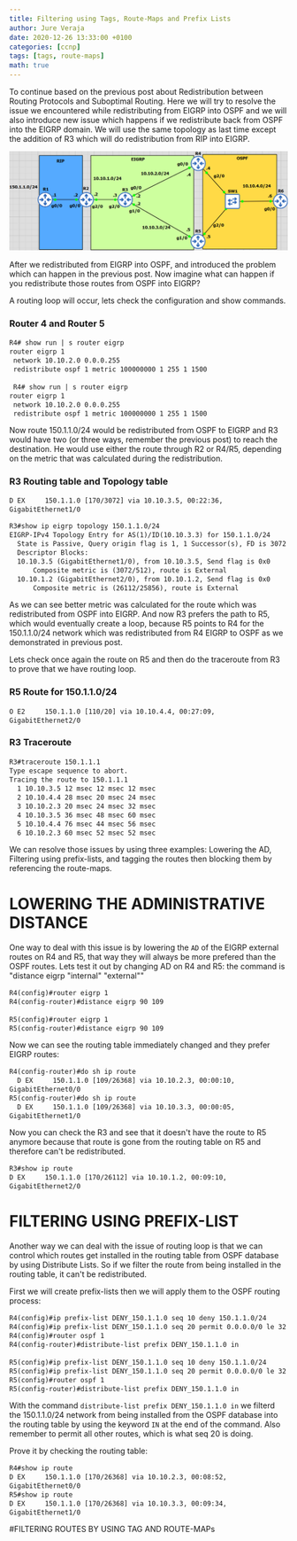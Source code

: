 ```yaml
---
title: Filtering using Tags, Route-Maps and Prefix Lists
author: Jure Veraja
date: 2020-12-26 13:33:00 +0100
categories: [ccnp]
tags: [tags, route-maps]
math: true
---
```


To continue based on the previous post about Redistribution between Routing Protocols and Suboptimal Routing.
Here we will try to resolve the issue we encountered while redistributing from EIGRP into OSPF and we will also
introduce new issue which happens if we redistribute back from OSPF into the EIGRP domain.
We will use the same topology as last time except the addition of R3 which will do redistribution from RIP into EIGRP.

![redistribution2](/assets/img/sample/redistribution2.png)

After we redistributed from EIGRP into OSPF, and introduced the problem which can happen in the previous post. 
Now imagine what can happen if you redistribute those routes from OSPF into EIGRP?

A routing loop will occur, lets check the configuration and show commands.

### Router 4 and Router 5

```
R4# show run | s router eigrp
router eigrp 1
 network 10.10.2.0 0.0.0.255
 redistribute ospf 1 metric 100000000 1 255 1 1500
 
 R4# show run | s router eigrp
router eigrp 1
 network 10.10.2.0 0.0.0.255
 redistribute ospf 1 metric 100000000 1 255 1 1500
 ```
 
Now route 150.1.1.0/24 would be redistributed from OSPF to EIGRP and R3 would have two (or three ways, remember the previous post) to reach
the destination. He would use either the route through R2 or R4/R5, depending on the metric that was calculated during the redistribution.
 
### R3 Routing table and Topology table
 
```
D EX     150.1.1.0 [170/3072] via 10.10.3.5, 00:22:36, GigabitEthernet1/0
```
```
R3#show ip eigrp topology 150.1.1.0/24
EIGRP-IPv4 Topology Entry for AS(1)/ID(10.10.3.3) for 150.1.1.0/24
  State is Passive, Query origin flag is 1, 1 Successor(s), FD is 3072
  Descriptor Blocks:
  10.10.3.5 (GigabitEthernet1/0), from 10.10.3.5, Send flag is 0x0
      Composite metric is (3072/512), route is External
  10.10.1.2 (GigabitEthernet2/0), from 10.10.1.2, Send flag is 0x0
      Composite metric is (26112/25856), route is External   
```

As we can see better metric was calculated for the route which was redistributed from OSPF into EIGRP. And now 
R3 prefers the path to R5, which would eventually create a loop, because R5 points to R4 for the 150.1.1.0/24 network
which was redistributed from R4 EIGRP to OSPF as we demonstrated in previous post.

Lets check once again the route on R5 and then do the traceroute from R3 to prove that we have routing loop.

### R5 Route for 150.1.1.0/24

```
O E2     150.1.1.0 [110/20] via 10.10.4.4, 00:27:09, GigabitEthernet2/0
```

### R3 Traceroute

```
R3#traceroute 150.1.1.1
Type escape sequence to abort.
Tracing the route to 150.1.1.1
  1 10.10.3.5 12 msec 12 msec 12 msec
  2 10.10.4.4 28 msec 20 msec 24 msec
  3 10.10.2.3 20 msec 24 msec 32 msec
  4 10.10.3.5 36 msec 48 msec 60 msec
  5 10.10.4.4 76 msec 44 msec 56 msec
  6 10.10.2.3 60 msec 52 msec 52 msec
```

We can resolve those issues by using three examples: Lowering the AD, Filtering using prefix-lists, and tagging the routes then blocking them by referencing the route-maps.

# LOWERING THE ADMINISTRATIVE DISTANCE

One way to deal with this issue is by lowering the `AD` of the EIGRP external routes on R4 and R5, that way they will always be more prefered than the OSPF routes.
Lets test it out by changing AD on R4 and R5: the command is "distance eigrp "internal" "external""

```
R4(config)#router eigrp 1
R4(config-router)#distance eigrp 90 109

R5(config)#router eigrp 1
R5(config-router)#distance eigrp 90 109
```

Now we can see the routing table immediately changed and they prefer EIGRP routes:

```
R4(config-router)#do sh ip route
  D EX     150.1.1.0 [109/26368] via 10.10.2.3, 00:00:10, GigabitEthernet0/0
R5(config-router)#do sh ip route
  D EX     150.1.1.0 [109/26368] via 10.10.3.3, 00:00:05, GigabitEthernet1/0
```

Now you can check the R3 and see that it doesn't have the route to R5 anymore because that route is gone from the routing table on R5 and therefore can't be redistributed.
```
R3#show ip route
D EX     150.1.1.0 [170/26112] via 10.10.1.2, 00:09:10, GigabitEthernet2/0
```
# FILTERING USING PREFIX-LIST

Another way we can deal with the issue of routing loop is that we can control which routes get installed in the routing table from 
OSPF database by using Distribute Lists. So if we filter the route from being installed in the routing table, it can't be redistributed.

First we will create prefix-lists then we will apply them to the OSPF routing process:

```
R4(config)#ip prefix-list DENY_150.1.1.0 seq 10 deny 150.1.1.0/24
R4(config)#ip prefix-list DENY_150.1.1.0 seq 20 permit 0.0.0.0/0 le 32
R4(config)#router ospf 1
R4(config-router)#distribute-list prefix DENY_150.1.1.0 in

R5(config)#ip prefix-list DENY_150.1.1.0 seq 10 deny 150.1.1.0/24
R5(config)#ip prefix-list DENY_150.1.1.0 seq 20 permit 0.0.0.0/0 le 32
R5(config)#router ospf 1
R5(config-router)#distribute-list prefix DENY_150.1.1.0 in
```

With the command `distribute-list prefix DENY_150.1.1.0 in` we filterd the 150.1.1.0/24 network from being installed from the OSPF database into the routing table by using the keyword `IN` at the end of the command. Also remember to permit all other routes, which is what seq 20 is doing.

Prove it by checking the routing table:

```
R4#show ip route
D EX     150.1.1.0 [170/26368] via 10.10.2.3, 00:08:52, GigabitEthernet0/0
R5#show ip route
D EX     150.1.1.0 [170/26368] via 10.10.3.3, 00:09:34, GigabitEthernet1/0
```
#FILTERING ROUTES BY USING TAG AND ROUTE-MAPs



  
